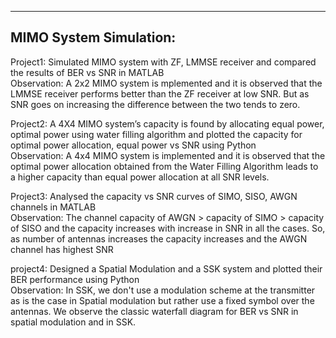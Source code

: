 --------------------------
**MIMO System Simulation:**
--------------------------

Project1:
  Simulated MIMO system with ZF, LMMSE receiver and compared the results of BER vs SNR in MATLAB  
  Observation: A 2x2 MIMO system is mplemented and it is observed that the LMMSE receiver performs better than the ZF receiver at low SNR. But as SNR goes on increasing the difference between the two tends to zero.

Project2:
  A 4X4 MIMO system’s capacity is found by allocating equal power, optimal power using water filling
  algorithm and plotted the capacity for optimal power allocation, equal power vs SNR using Python  
  Observation: A 4x4 MIMO system is implemented and it is observed that the optimal power allocation obtained from the Water Filling Algorithm leads to a higher capacity than equal power allocation at all SNR levels.

Project3:
  Analysed the capacity vs SNR curves of SIMO, SISO, AWGN channels in MATLAB  
  Observation: The channel capacity of AWGN > capacity of SIMO > capacity of SISO and the capacity increases with increase in SNR in all the cases. So, as number of antennas increases the capacity increases and the AWGN channel has highest SNR

project4:
  Designed a Spatial Modulation and a SSK system and plotted their BER performance using Python  
  Observation: In SSK, we don't use a modulation scheme at the transmitter as is the case in Spatial modulation but rather use a fixed symbol over the antennas. We observe the classic waterfall diagram for BER vs SNR in spatial modulation and in SSK.
